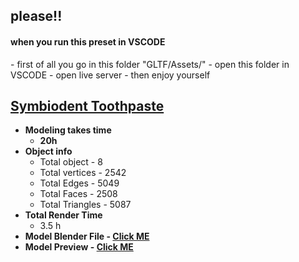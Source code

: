 <div>
<h2>please!! </h2>
<h4>when you run this preset in VSCODE </h4>
-   first of all you go in this folder "GLTF/Assets/"
-   open this folder in VSCODE
-   open live server 
-   then enjoy yourself
</div>

<h2><a href="https://tahsin000.github.io/BLENDER_GAME_DEVELOPMENT/Symbiodent%20Toothpaste/video.html">Symbiodent Toothpaste</a></h2>
<ul>
<li><strong>Modeling takes time</strong>
<ul>
<li><strong>20h</strong></li>
</ul>
</li>
<li><strong>Object info</strong>
<ul>
<li>Total object - 8</li>
<li>Total vertices - 2542</li>
<li>Total Edges - 5049</li>
<li>Total Faces - 2508</li>
<li>Total Triangles - 5087</li>
</ul>
</li>
<li><strong>Total Render Time</strong><br />
<ul>
<li>3.5 h</li>
</ul>
</li>
<li><strong>Model Blender File - <a href="https://github.com/Tahsin000/BLENDER_GAME_DEVELOPMENT/blob/master/Symbiodent%20Toothpaste/Toothpaste1.blend?raw=true">Click ME</a></strong></li>
<li><strong>Model Preview - <a href="https://tahsin000.github.io/BLENDER_GAME_DEVELOPMENT/Symbiodent%20Toothpaste/video.html">Click ME</a></strong></li>
</ul>
<p>&nbsp;</p>
<p>&nbsp;</p>
